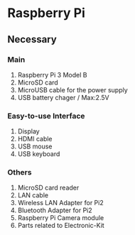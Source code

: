 # Raspberry Pi

## Necessary

### Main
1.  Raspberry Pi 3 Model B
2.  MicroSD card
3.  MicroUSB cable for the power supply
4.  USB battery chager / Max:2.5V

### Easy-to-use Interface
1.  Display
2.  HDMI cable
3.  USB mouse
4.  USB keyboard

### Others
1.  MicroSD card reader
2.  LAN cable
3.  Wireless LAN Adapter for Pi2
4.  Bluetooth Adapter for Pi2
5.  Raspberry Pi Camera module
6.  Parts related to Electronic-Kit

